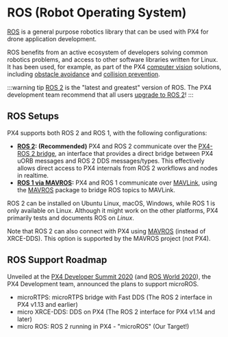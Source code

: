 # ROS (Robot Operating System)

[ROS](http://www.ros.org/) is a general purpose robotics library that can be used with PX4 for drone application development.

ROS benefits from an active ecosystem of developers solving common robotics problems, and access to other software libraries written for Linux.
It has been used, for example, as part of the PX4 [computer vision](../computer_vision/index.md) solutions, including [obstacle avoidance](../computer_vision/obstacle_avoidance.md) and [collision prevention](../computer_vision/collision_prevention.md).

:::warning tip
[ROS 2](../ros/ros2.md) is the "latest and greatest" version of ROS.
The PX4 development team recommend that all users [upgrade to ROS 2](../ros/ros2.md)!
:::


## ROS Setups

PX4 supports both ROS 2 and ROS 1, with the following configurations:

- **[ROS 2](../ros/ros2.md): (Recommended)** PX4 and ROS 2 communicate over the [PX4-ROS 2 bridge](../ros/ros2_comm.md), an interface that provides a direct bridge between PX4 uORB messages and ROS 2 DDS messages/types.
  This effectively allows direct access to PX4 internals from ROS 2 workflows and nodes in realtime.
- **[ROS 1 via MAVROS](../ros/ros1.md):** PX4 and ROS 1 communicate over [MAVLink](../middleware/mavlink.md), using the [MAVROS](../ros/mavros_installation.md) package to bridge ROS topics to MAVLink.


ROS 2 can be installed on Ubuntu Linux, macOS, Windows, while ROS 1 is only available on Linux.
Although it might work on the other platforms, PX4 primarily tests and documents ROS on _Linux_.

Note that ROS 2 can also connect with PX4 using [MAVROS](https://github.com/mavlink/mavros/tree/ros2/mavros) (instead of XRCE-DDS).
This option is supported by the MAVROS project (not PX4).

## ROS Support Roadmap

Unveiled at the [PX4 Developer Summit 2020](https://www.youtube.com/watch?v=lZ8crGI16qA) (and [ROS World 2020](https://www.youtube.com/watch?v=8XRkzHqQSf0)), the PX4 Development team, announced the plans to support microROS.

* microRTPS: microRTPS bridge with Fast DDS (The ROS 2 interface in PX4 v1.13 and earlier)
* micro XRCE-DDS: DDS on PX4 (The ROS 2 interface for PX4 v1.14 and later)
* micro ROS: ROS 2 running in PX4 - "microROS" (Our Target!)
